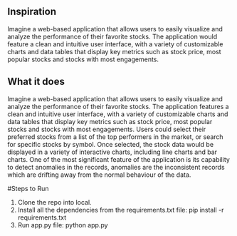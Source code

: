 ## Inspiration
Imagine a web-based application that allows users to easily visualize and analyze the performance of their favorite stocks. The application would feature a clean and intuitive user interface, with a variety of customizable charts and data tables that display key metrics such as stock price, most popular stocks and stocks with most engagements.
## What it does
Imagine a web-based application that allows users to easily visualize and analyze the performance of their favorite stocks. The application features a clean and intuitive user interface, with a variety of customizable charts and data tables that display key metrics such as stock price, most popular stocks and stocks with most engagements. Users could select their preferred stocks from a list of the top performers in the market, or search for specific stocks by  symbol. Once selected, the stock data would be displayed in a variety of interactive charts, including line charts and bar charts. One of the most significant  feature of the application is its capability to detect anomalies in the records, anomalies are the inconsistent records which are drifting away from the normal behaviour of the data.


#Steps to Run
1. Clone the repo into local.
2. Install all the dependencies from the requirements.txt file: pip install -r requirements.txt
3. Run app.py file: python app.py
